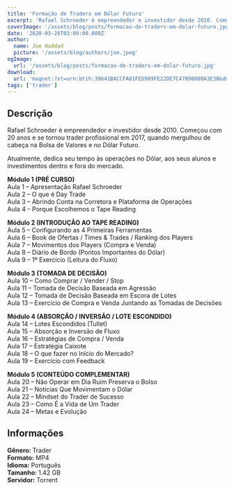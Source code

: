 ```yaml
---
title: 'Formação de Traders em Dólar Futuro'
excerpt: 'Rafael Schroeder é empreendedor e investidor desde 2010. Começou com 20 anos e se tornou trader profissional em 2017, quando mergulhou de cabeça na Bolsa de Valores e no Dólar Futuro.  Atualmente, dedica seu tempo às operações no Dólar, aos seus alunos e investimentos dentro e fora do'
coverImage: '/assets/blog/posts/formacao-de-traders-em-dolar-futuro.jpg'
date: '2020-03-28T03:00:00.000Z'
author:
  name: Joe Haddad
  picture: '/assets/blog/authors/joe.jpeg'
ogImage:
  url: '/assets/blog/posts/formacao-de-traders-em-dolar-futuro.jpg'
download:
  url: 'magnet:?xt=urn:btih:39641BACCFA81FED989FE22DE7C4709B808A3E3B&dn=Forma%c3%a7%c3%a3o%20em%20Dolar%20Futuro%20-%20Falcon%20Trader&tr=udp%3a%2f%2ftracker.openbittorrent.com%3a1337%2fannounce&tr=udp%3a%2f%2ftracker.opentrackr.org%3a1337%2fannounce'
tags: ['trader']
---
```

<h2>Descrição</h2>
<p></p><p>Rafael Schroeder é empreendedor e investidor desde 2010. Começou com 20 anos e se tornou trader profissional em 2017, quando mergulhou de cabeça na Bolsa de Valores e no Dólar Futuro.</p><p>Atualmente, dedica seu tempo às operações no Dólar, aos seus alunos e investimentos dentro e fora do mercado.</p><p><strong>Módulo 1 (PRÉ CURSO)</strong><br/>Aula 1 – Apresentação Rafael Schroeder<br/>Aula 2 – O que é Day Trade<br/>Aula 3 – Abrindo Conta na Corretora e Plataforma de Operações<br/>Aula 4 – Porque Escolhemos o Tape Reading</p><p><strong>Módulo 2 (INTRODUÇÃO AO TAPE READING)</strong><br/>Aula 5 – Configurando as 4 Primeiras Ferramentas<br/>Aula 6 – Book de Ofertas / Times &amp; Trades / Ranking dos Players<br/>Aula 7 – Movimentos dos Players (Compra e Venda)<br/>Aula 8 – Diário de Bordo (Pontos Importantes do Dólar)<br/>Aula 9 – 1º Exercício (Leitura do Fluxo)</p><p><strong>Módulo 3 (TOMADA DE DECISÃO)</strong><br/>Aula 10 – Como Comprar / Vender / Stop<br/>Aula 11 – Tomada de Decisão Baseada em Agressão<br/>Aula 12 – Tomada de Decisão Baseada em Escora de Lotes<br/>Aula 13 – Exercício de Compra e Venda Juntando as Tomadas de Decisões</p><p><strong>Módulo 4 (ABSORÇÃO / INVERSÃO / LOTE ESCONDIDO)</strong><br/>Aula 14 – Lotes Escondidos (Tullet)<br/>Aula 15 – Absorção e Inversão de Fluxo<br/>Aula 16 – Estratégias de Compra / Venda<br/>Aula 17 – Estratégia Caixote<br/>Aula 18 – O que fazer no Início do Mercado?<br/>Aula 19 – Exercício com Feedback</p><p><strong>Módulo 5 (CONTEÚDO COMPLEMENTAR)</strong><br/>Aula 20 – Não Operar em Dia Ruim Preserva o Bolso<br/>Aula 21 – Notícias Que Movimentam o Dólar<br/>Aula 22 – Mindset do Trader de Sucesso<br/>Aula 23 – Como É a Vida de Um Trader<br/>Aula 24 – Metas e Evolução</p><h2>Informações</h2><p><strong>Gênero: </strong>Trader<br/><strong>Formato:</strong> MP4<br/><strong>Idioma:</strong> Português<br/><strong>Tamanho: </strong>1.42 GB<br/><strong>Servidor:</strong> Torrent</p>